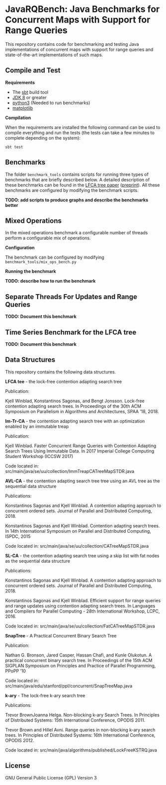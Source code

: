 JavaRQBench: Java Benchmarks for Concurrent Maps with Support for Range Queries
===============================================================================

This repository contains code for benchmarking and testing Java
implementations of concurrent maps with support for range queries and
state-of-the-art implementations of such maps.

Compile and Test
----------------

**Requirements**

* The [sbt](http://www.scala-sbt.org/) build tool
* [JDK 8](http://www.oracle.com/technetwork/java/javase/downloads/jdk8-downloads-2133151.html) or greater
* [python3](https://www.python.org/) (Needed to run benchmarks)
* [matplotlib](https://matplotlib.org/)

**Compilation**

When the requirements are installed the following command can be used
to compile everything and run the tests (the tests can take a few
minutes to complete depending on the system):

`sbt test`


Benchmarks
----------

The folder `benchmark_tools` contains scripts for running three types
of benchmarks that are briefly described below. A detailed description
of these benchmarks can be found in the [LFCA tree paper][1]
([preprint][2]). All these benchmarks are configured by modifying the
benchmark scripts.

[//]: # (The benchmark scripts outputs files containing the measurements from the benchmarks.)

**TODO: add scripts to produce graphs and describe the benchmarks better**

[//]: # (There are also scripts in the benchmark_tools folder that can be used to produce graphs from these data files.)

## Mixed Operations

In the mixed operations benchmark a configurable number of threads
perform a configurable mix of operations.

**Configuration**

The benchmark can be configured by modifying
`benchmark_tools/mix_ops_bench.py`

**Running the benchmark**

**TODO: describe how to run the benchmark**


## Separate Threads For Updates and Range Queries

**TODO: Document this benchmark**

## Time Series Benchmark for the LFCA tree

**TODO: Document this benchmark**

Data Structures
---------------
This repository contains the following data structures.


**LFCA tee** - the lock-free contention adapting search tree

Publication:

Kjell Winblad, Konstantinos Sagonas, and Bengt Jonsson. Lock-free
contention adapting search trees. In Proceedings of the 30th ACM
Symposium on Parallelism in Algorithms and Architectures, SPAA ’18,
2018.

**Im-Tr-CA** - the contention adapting search tree with an optimization enabled by an immutable treap

Publication:

Kjell Winblad. Faster Concurrent Range Queries with Contention
Adapting Search Trees Using Immutable Data. In 2017 Imperial College
Computing Student Workshop (ICCSW 2017)

Code located in: src/main/java/se/uu/collection/ImmTreapCATreeMapSTDR.java

**AVL-CA** - the contention adapting search tree tree using an AVL tree as the sequential data structure

Publications:

Konstantinos Sagonas and Kjell Winblad. A contention adapting approach
to concurrent ordered sets. Journal of Parallel and Distributed
Computing, 2018.

Konstantinos Sagonas and Kjell Winblad. Contention adapting search
trees. In 14th International Symposium on Parallel and Distributed
Computing, ISPDC, 2015

Code located in: src/main/java/se/uu/collection/CATreeMapSTDR.java

**SL-CA** - the contention adapting search tree using a skip list with fat nodes as the sequential data structure

Publications:

Konstantinos Sagonas and Kjell Winblad. A contention adapting approach
to concurrent ordered sets. Journal of Parallel and Distributed
Computing, 2018.

Konstantinos Sagonas and Kjell Winblad. Efficient support for range
queries and range updates using contention adapting search trees. In
Languages and Compilers for Parallel Computing - 28th International
Workshop, LCPC, 2016.

Code located in: src/main/java/se/uu/collection/FatCATreeMapSTDR.java

**SnapTree** - A Practical Concurrent Binary Search Tree

Publication:

Nathan G. Bronson, Jared Casper, Hassan Chafi, and Kunle Olukotun. A
practical concurrent binary search tree. In Proceedings of the 15th ACM
SIGPLAN Symposium on Principles and Practice of Parallel Programming,
PPoPP ’10

Code located in: src/main/java/edu/stanford/ppl/concurrent/SnapTreeMap.java

**k-ary** - The lock-free k-ary search tree

Publications:

Trevor BrownJoanna Helga. Non-blocking k-ary Search Trees. In
Principles of Distributed Systems: 15th International Conference,
OPODIS 2011.

Trevor Brown and Hillel Avni. Range queries in non-blocking k-ary
search trees. In Principles of Distributed Systems: 16th International
Conference, OPODIS 2012.

Code located in: src/main/java/algorithms/published/LockFreeKSTRQ.java

License
-------

GNU General Public License (GPL) Version 3


[1]: https://doi.org/10.1145/3210377.3210413
[2]: http://www.it.uu.se/research/group/languages/software/ca_tree/spaa2018lfcatree.pdf